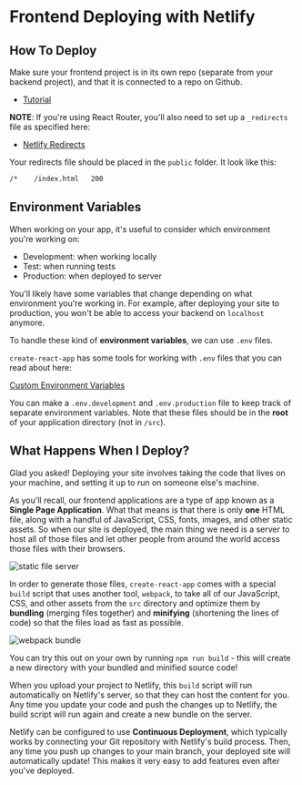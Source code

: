 # Frontend Deploying with Netlify

## How To Deploy

Make sure your frontend project is in its own repo (separate from your backend
project), and that it is connected to a repo on Github.

- [Tutorial](https://docs.netlify.com/site-deploys/create-deploys/)

**NOTE**: If you're using React Router, you'll also need to set up a `_redirects` file as specified here:

- [Netlify Redirects](https://docs.netlify.com/routing/redirects/)

Your redirects file should be placed in the `public` folder. It look like this:

```txt
/*    /index.html   200
```

## Environment Variables

When working on your app, it's useful to consider which environment you're working on:

- Development: when working locally
- Test: when running tests
- Production: when deployed to server

You'll likely have some variables that change depending on what environment you're working in. For example, after deploying your site to production, you won't be able to access your backend on `localhost` anymore.

To handle these kind of **environment variables**, we can use `.env` files.

`create-react-app` has some tools for working with `.env` files that you can read about here:

[Custom Environment Variables](https://create-react-app.dev/docs/adding-custom-environment-variables/)

You can make a `.env.development` and `.env.production` file to keep track of separate environment variables. Note that these files should be in the **root** of your application directory (not in `/src`).

## What Happens When I Deploy?

Glad you asked! Deploying your site involves taking the code that lives on your
machine, and setting it up to run on someone else's machine.

As you'll recall, our frontend applications are a type of app known as a
**Single Page Application**. What that means is that there is only **one** HTML
file, along with a handful of JavaScript, CSS, fonts, images, and other static
assets. So when our site is deployed, the main thing we need is a server to host
all of those files and let other people from around the world access those files
with their browsers.

![static file server](http://galileo.phys.virginia.edu/compfac/courses/geek-hours/web-server.png)

In order to generate those files, `create-react-app` comes with a special
`build` script that uses another tool, `webpack`, to take all of our JavaScript,
CSS, and other assets from the `src` directory and optimize them by **bundling**
(merging files together) and **minifying** (shortening the lines of code) so
that the files load as fast as possible.

![webpack bundle](https://hackernoon.com/hn-images/1*0V9PsiedHEzXJRlouOazZA.gif)

You can try this out on your own by running `npm run build` - this will create a new directory with your bundled and minified source code!

When you upload your project to Netlify, this `build` script will run
automatically on Netlify's server, so that they can host the content for you.
Any time you update your code and push the changes up to Netlify, the build
script will run again and create a new bundle on the server.

Netlify can be configured to use **Continuous Deployment**, which typically
works by connecting your Git repository with Netlify's build process. Then, any
time you push up changes to your main branch, your deployed site will
automatically update! This makes it very easy to add features even after you've
deployed.
